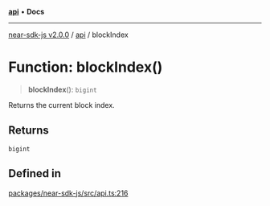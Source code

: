 [**api**](../README.md) • **Docs**

***

[near-sdk-js v2.0.0](../../packages.md) / [api](../README.md) / blockIndex

# Function: blockIndex()

> **blockIndex**(): `bigint`

Returns the current block index.

## Returns

`bigint`

## Defined in

[packages/near-sdk-js/src/api.ts:216](https://github.com/dim-daskalov/near-sdk-js/blob/d4e93da29f43ee9e262e0388b0ccb37cc87b3bae/packages/near-sdk-js/src/api.ts#L216)

